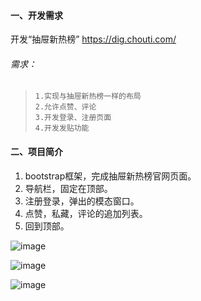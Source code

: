 #### 一、开发需求
开发“抽屉新热榜”  https://dig.chouti.com/
###### 需求：
>     1.实现与抽屉新热榜一样的布局
>     2.允许点赞、评论
>     3.开发登录、注册页面
>     4.开发发贴功能
    
#### 二、项目简介
    
1. bootstrap框架，完成抽屉新热榜官网页面。
1. 导航栏，固定在顶部。
1. 注册登录，弹出的模态窗口。
1. 点赞，私藏，评论的追加列表。
1. 回到顶部。

![image](https://images2018.cnblogs.com/blog/1318434/201805/1318434-20180515232337059-42104925.png)

![image](https://images2018.cnblogs.com/blog/1318434/201805/1318434-20180515232615526-435148333.png)

![image](https://images2018.cnblogs.com/blog/1318434/201805/1318434-20180515232712165-608944783.png)